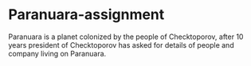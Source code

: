 # Paranuara-assignment
Paranuara is a planet colonized by the people of Checktoporov, after 10 years president of Checktoporov  has asked for details of people and company living on Paranuara.
